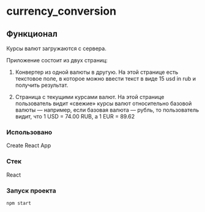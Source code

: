 # currency_conversion

## Функционал

Курсы валют загружаются с сервера.

Приложение состоит из двух страниц:

1. Конвертер из одной валюты в другую. На этой странице есть текстовое поле, в которое можно ввести текст в виде 15 usd in rub и получить результат.

2. Страница с текущими курсами валют. На этой странице пользователь видит «свежие» курсы валют относительно базовой валюты — например, если базовая валюта — рубль, то пользователь видит, что 1 USD = 74.00 RUB, а 1 EUR = 89.62

### Использовано

Create React App

### Стек

React

### Запуск проекта

```bash
npm start
```